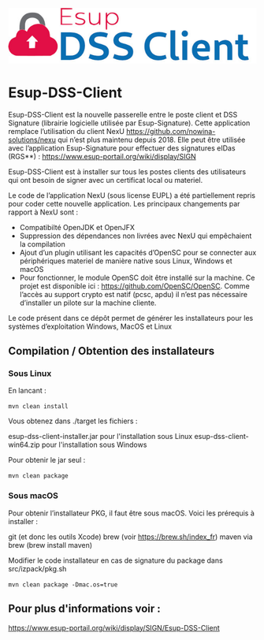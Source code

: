![ESUP-DSS-CLIENT](https://github.com/EsupPortail/esup-dss-client/raw/master/src/main/resources/images/logo.jpg)

# Esup-DSS-Client

Esup-DSS-Client est la nouvelle passerelle entre le poste client et DSS Signature (librairie logicielle utilisée par Esup-Signature). Cette application remplace l’utilisation du client NexU https://github.com/nowina-solutions/nexu qui n’est plus maintenu depuis 2018. 
Elle peut être utilisée avec l’application Esup-Signature pour effectuer des signatures eIDas (RGS**) : https://www.esup-portail.org/wiki/display/SIGN

Esup-DSS-Client est à installer sur tous les postes clients des utilisateurs qui ont besoin de signer avec un certificat local ou materiel.

Le code de l’application NexU (sous license EUPL) a été partiellement repris pour coder cette nouvelle application. Les principaux changements par rapport à NexU sont :

* Compatibilté OpenJDK et OpenJFX
* Suppression des dépendances non livrées avec NexU qui empêchaient la compilation
* Ajout d’un plugin utilisant les capacités d’OpenSC pour se connecter aux périphériques materiel de manière native sous Linux, Windows et macOS
* Pour fonctionner, le module OpenSC doit être installé sur la machine. Ce projet est disponible ici : https://github.com/OpenSC/OpenSC. Comme l’accès au support crypto est natif (pcsc, apdu) il n’est pas nécessaire d’installer un pilote sur la machine cliente.

Le code présent dans ce dépôt permet de générer les installateurs pour les systèmes d’exploitation Windows, MacOS et Linux

## Compilation / Obtention des installateurs

### Sous Linux

En lancant :

``` mvn clean install ```

Vous obtenez dans ./target les fichiers :

esup-dss-client-installer.jar pour l'installation sous Linux
esup-dss-client-win64.zip pour l'installation sous Windows

Pour obtenir le jar seul :

``` mvn clean package ```

### Sous macOS
Pour obtenir l’installateur PKG, il faut être sous macOS. Voici les prérequis à installer :

git (et donc les outils Xcode)
brew (voir https://brew.sh/index_fr)
maven via brew (brew install maven)

Modifier le code installateur en cas de signature du package dans src/izpack/pkg.sh

``` mvn clean package -Dmac.os=true ```

## Pour plus d'informations voir : 

https://www.esup-portail.org/wiki/display/SIGN/Esup-DSS-Client
